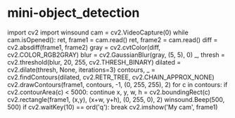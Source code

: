 # mini-object_detection
import cv2
import winsound
cam = cv2.VideoCapture(0)
while cam.isOpened():
    ret, frame1 = cam.read()
    ret, frame2 = cam.read()
    diff = cv2.absdiff(frame1, frame2)
    gray = cv2.cvtColor(diff, cv2.COLOR_RGB2GRAY)
    blur = cv2.GaussianBlur(gray, (5, 5), 0)
    _, thresh = cv2.threshold(blur, 20, 255, cv2.THRESH_BINARY)
    dilated = cv2.dilate(thresh, None, iterations=3)
    contours, _ = cv2.findContours(dilated, cv2.RETR_TREE, cv2.CHAIN_APPROX_NONE)
    cv2.drawContours(frame1, contours, -1, (0, 255, 255), 2)
    for c in contours:
        if cv2.contourArea(c) < 5000:
            continue
        x, y, w, h = cv2.boundingRect(c)
        cv2.rectangle(frame1, (x,y), (x+w, y+h), (0, 255, 0), 2)
        winsound.Beep(500, 500)
    if cv2.waitKey(10) == ord('q'):
        break
    cv2.imshow('My cam', frame1)

